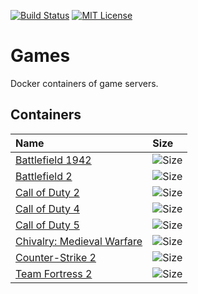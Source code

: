 [![Build Status](https://github.com/lanlords/games/actions/workflows/games.yml/badge.svg)](https://github.com/lanlords/games/actions)
[![MIT License](https://img.shields.io/badge/license-MIT-blue.svg)](LICENSE)

# Games

Docker containers of game servers.

## Containers

| Name                | Size                |
|:--------------------|:--------------------|
| [Battlefield 1942](https://hub.docker.com/r/lanlords/bf1942) | ![Size](https://img.shields.io/docker/image-size/lanlords/bf1942?label=Image) |
| [Battlefield 2](https://hub.docker.com/r/lanlords/bf2) | ![Size](https://img.shields.io/docker/image-size/lanlords/bf2?label=Image)    |
| [Call of Duty 2](https://hub.docker.com/r/lanlords/cod2) | ![Size](https://img.shields.io/docker/image-size/lanlords/cod2?label=Image) |
| [Call of Duty 4](https://hub.docker.com/r/lanlords/cod4) | ![Size](https://img.shields.io/docker/image-size/lanlords/cod4?label=Image) |
| [Call of Duty 5](https://hub.docker.com/r/lanlords/cod5) | ![Size](https://img.shields.io/docker/image-size/lanlords/cod5?label=Image) |
| [Chivalry: Medieval Warfare](https://hub.docker.com/r/lanlords/cmw) | ![Size](https://img.shields.io/docker/image-size/lanlords/cmw?label=Image) |
| [Counter-Strike 2](https://hub.docker.com/r/lanlords/cs2) | ![Size](https://img.shields.io/docker/image-size/lanlords/cs2?label=Image) |
| [Team Fortress 2](https://hub.docker.com/r/lanlords/tf2) | ![Size](https://img.shields.io/docker/image-size/lanlords/tf2?label=Image)  |